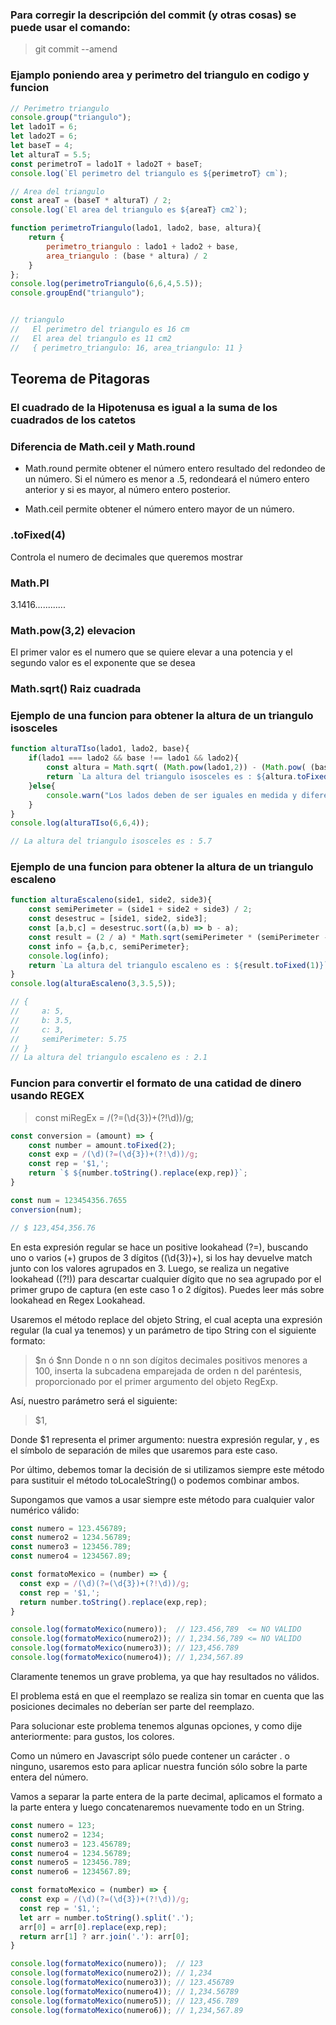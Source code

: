 ### Para corregir la descripción del commit (y otras cosas) se puede usar el comando:

> git commit --amend

### Ejamplo poniendo area y perimetro del triangulo en codigo y funcion

```javascript
// Perimetro triangulo
console.group("triangulo");
let lado1T = 6;
let lado2T = 6;
let baseT = 4;
let alturaT = 5.5;
const perimetroT = lado1T + lado2T + baseT;
console.log(`El perimetro del triangulo es ${perimetroT} cm`);

// Area del triangulo
const areaT = (baseT * alturaT) / 2;
console.log(`El area del triangulo es ${areaT} cm2`);

function perimetroTriangulo(lado1, lado2, base, altura){
    return {
        perimetro_triangulo : lado1 + lado2 + base,
        area_triangulo : (base * altura) / 2
    }
};
console.log(perimetroTriangulo(6,6,4,5.5));
console.groupEnd("triangulo");


// triangulo
//   El perimetro del triangulo es 16 cm
//   El area del triangulo es 11 cm2
//   { perimetro_triangulo: 16, area_triangulo: 11 }
```

## Teorema de Pitagoras
### El cuadrado de la Hipotenusa es igual a la suma de los cuadrados de los catetos

### Diferencia de Math.ceil y Math.round

* Math.round permite obtener el número entero resultado del redondeo de un número. Si el número es menor a .5, redondeará el número entero anterior y si es mayor, al número entero posterior.

* Math.ceil permite obtener el número entero mayor de un número.

### .toFixed(4)
Controla el numero de decimales que queremos mostrar

### Math.PI
3.1416............

### Math.pow(3,2)  elevacion
El primer valor es el numero que se quiere elevar a una potencia y el segundo valor es el exponente que se desea

### Math.sqrt() Raiz cuadrada

### Ejemplo de una funcion para obtener la altura de un triangulo isosceles
```javascript
function alturaTIso(lado1, lado2, base){
    if(lado1 === lado2 && base !== lado1 && lado2){
        const altura = Math.sqrt( (Math.pow(lado1,2)) - (Math.pow( (base/2), 2)) );
        return `La altura del triangulo isosceles es : ${altura.toFixed(1)}`;
    }else{
        console.warn("Los lados deben de ser iguales en medida y diferente a la base recuerda que es un triangulo isosceles");
    }
}
console.log(alturaTIso(6,6,4));

// La altura del triangulo isosceles es : 5.7
```

### Ejemplo de una funcion para obtener la altura de un triangulo escaleno

```javascript
function alturaEscaleno(side1, side2, side3){
    const semiPerimeter = (side1 + side2 + side3) / 2;
    const desestruc = [side1, side2, side3];
    const [a,b,c] = desestruc.sort((a,b) => b - a);
    const result = (2 / a) * Math.sqrt(semiPerimeter * (semiPerimeter - a) * (semiPerimeter - b) * (semiPerimeter - c));
    const info = {a,b,c, semiPerimeter};
    console.log(info);
    return `La altura del triangulo escaleno es : ${result.toFixed(1)}`;
}
console.log(alturaEscaleno(3,3.5,5));

// {
//     a: 5, 
//     b: 3.5, 
//     c: 3, 
//     semiPerimeter: 5.75
// }
// La altura del triangulo escaleno es : 2.1
```

### Funcion para convertir el formato de una catidad de dinero usando REGEX

>const miRegEx = /(?=(\d{3})+(?!\d))/g;

```javascript
const conversion = (amount) => {
    const number = amount.toFixed(2);
    const exp = /(\d)(?=(\d{3})+(?!\d))/g;
    const rep = '$1,';
    return `$ ${number.toString().replace(exp,rep)}`;
}

const num = 123454356.7655
conversion(num);

// $ 123,454,356.76
```

En esta expresión regular se hace un positive lookahead (?=), buscando uno o varios (+) grupos de 3 dígitos ((\d{3})+), si los hay devuelve match junto con los valores agrupados en 3. Luego, se realiza un negative lookahead ((?!)) para descartar cualquier dígito que no sea agrupado por el primer grupo de captura (en este caso 1 o 2 dígitos). Puedes leer más sobre lookahead en Regex Lookahead.

Usaremos el método replace del objeto String, el cual acepta una expresión regular (la cual ya tenemos) y un parámetro de tipo String con el siguiente formato:

>$n ó $nn Donde n o nn son dígitos decimales positivos menores a 100, inserta la subcadena emparejada de orden n del paréntesis, proporcionado por el primer argumento del objeto RegExp.

Así, nuestro parámetro será el siguiente:

>$1,

Donde $1 representa el primer argumento: nuestra expresión regular, y , es el símbolo de separación de miles que usaremos para este caso.

Por último, debemos tomar la decisión de si utilizamos siempre este método para sustituir el método toLocaleString() o podemos combinar ambos.

Supongamos que vamos a usar siempre este método para cualquier valor numérico válido:

```javascript
const numero = 123.456789;
const numero2 = 1234.56789;
const numero3 = 123456.789;
const numero4 = 1234567.89;

const formatoMexico = (number) => {
  const exp = /(\d)(?=(\d{3})+(?!\d))/g;
  const rep = '$1,';
  return number.toString().replace(exp,rep);
}

console.log(formatoMexico(numero));  // 123.456,789  <= NO VALIDO
console.log(formatoMexico(numero2)); // 1,234.56,789 <= NO VALIDO
console.log(formatoMexico(numero3)); // 123,456.789
console.log(formatoMexico(numero4)); // 1,234,567.89
```
Claramente tenemos un grave problema, ya que hay resultados no válidos.

El problema está en que el reemplazo se realiza sin tomar en cuenta que las posiciones decimales no deberían ser parte del reemplazo.

Para solucionar este problema tenemos algunas opciones, y como dije anteriormente: para gustos, los colores.

Como un número en Javascript sólo puede contener un carácter . o ninguno, usaremos esto para aplicar nuestra función sólo sobre la parte entera del número.

Vamos a separar la parte entera de la parte decimal, aplicamos el formato a la parte entera y luego concatenaremos nuevamente todo en un String.

```javascript
const numero = 123;
const numero2 = 1234;
const numero3 = 123.456789;
const numero4 = 1234.56789;
const numero5 = 123456.789;
const numero6 = 1234567.89;

const formatoMexico = (number) => {
  const exp = /(\d)(?=(\d{3})+(?!\d))/g;
  const rep = '$1,';
  let arr = number.toString().split('.');
  arr[0] = arr[0].replace(exp,rep);
  return arr[1] ? arr.join('.'): arr[0];
}

console.log(formatoMexico(numero));  // 123
console.log(formatoMexico(numero2)); // 1,234
console.log(formatoMexico(numero3)); // 123.456789
console.log(formatoMexico(numero4)); // 1,234.56789
console.log(formatoMexico(numero5)); // 123,456.789
console.log(formatoMexico(numero6)); // 1,234,567.89
```